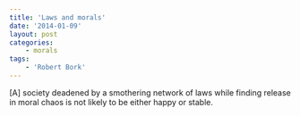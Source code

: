 ```yaml
---
title: 'Laws and morals'
date: '2014-01-09'
layout: post
categories:
    - morals
tags:
    - 'Robert Bork'
---
```


\[A\] society deadened by a smothering network of laws while finding release in moral chaos is not likely to be either happy or stable.
